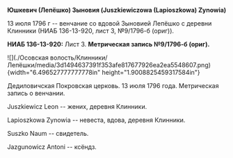 **Юшкевич (Лепёшко) Зыновия (Juszkiewiczowa (Lapioszkowa) Zynowia)**

13 июля 1796 г -- венчание со вдовой Зыновией Лепёшко с деревни Клинники
(НИАБ 136-13-920, лист 3, №9/1796-б (ориг)).

**НИАБ 136-13-920:** Лист 3. **Метрическая запись №9/1796-б (ориг).**

![](./Осовская волость/Клинники/Лепёшки/media/3d1494637391f353afe817677926ea2ea5548607.png){width="6.496527777777778in"
height="1.9008825459317584in"}

Дедиловичская Покровская церковь. 13 июля 1796 года. Метрическая запись
о венчании.

Juszkiewicz Leon -- жених, деревня Клинники.

Lapioszkowa Zynowia -- невеста, вдова, деревня Клинники.

Suszko Naum -- свидетель.

Jazgunowicz Antoni -- ксёндз.
